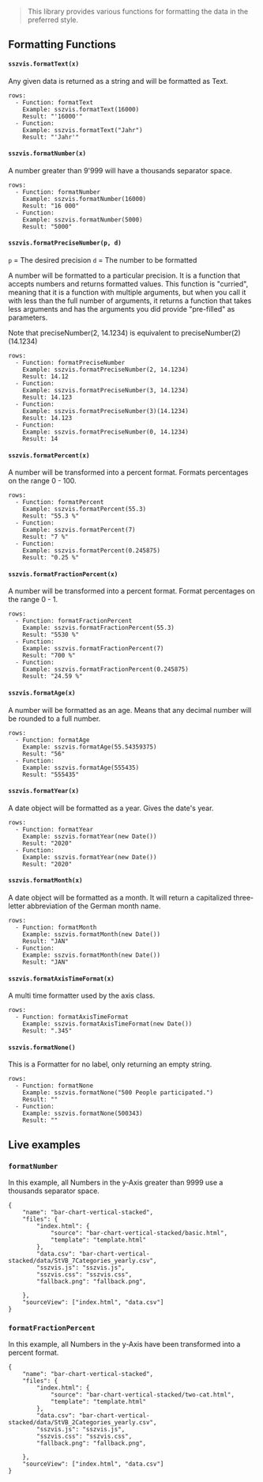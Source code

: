 > This library provides various functions for formatting the data in the preferred style.

## Formatting Functions

#### `sszvis.formatText(x)`

Any given data is returned as a string and will be formatted as Text.

```table
rows:
  - Function: formatText
    Example: sszvis.formatText(16000)
    Result: "'16000'"
  - Function:
    Example: sszvis.formatText("Jahr")
    Result: "'Jahr'"
```

#### `sszvis.formatNumber(x)`

A number greater than 9'999 will have a thousands separator space.

```table
rows:
  - Function: formatNumber
    Example: sszvis.formatNumber(16000)
    Result: "16 000"
  - Function:
    Example: sszvis.formatNumber(5000)
    Result: "5000"
```

#### `sszvis.formatPreciseNumber(p, d)`

`p` = The desired precision
`d` = The number to be formatted

A number will be formatted to a particular precision. It is a function that accepts numbers and returns formatted values. This function is "curried", meaning that it is a function with multiple arguments, but when you call it with less than the full number of arguments, it returns a function that takes less arguments and has the arguments you did provide "pre-filled" as parameters.

Note that preciseNumber(2, 14.1234) is equivalent to preciseNumber(2)(14.1234)

```table
rows:
  - Function: formatPreciseNumber
    Example: sszvis.formatPreciseNumber(2, 14.1234)
    Result: 14.12
  - Function:
    Example: sszvis.formatPreciseNumber(3, 14.1234)
    Result: 14.123
  - Function:
    Example: sszvis.formatPreciseNumber(3)(14.1234)
    Result: 14.123
  - Function:
    Example: sszvis.formatPreciseNumber(0, 14.1234)
    Result: 14
```

#### `sszvis.formatPercent(x)`

A number will be transformed into a percent format. Formats percentages on the range 0 - 100.

```table
rows:
  - Function: formatPercent
    Example: sszvis.formatPercent(55.3)
    Result: "55.3 %"
  - Function:
    Example: sszvis.formatPercent(7)
    Result: "7 %"
  - Function:
    Example: sszvis.formatPercent(0.245875)
    Result: "0.25 %"
```

#### `sszvis.formatFractionPercent(x)`

A number will be transformed into a percent format. Format percentages on the range 0 - 1.

```table
rows:
  - Function: formatFractionPercent
    Example: sszvis.formatFractionPercent(55.3)
    Result: "5530 %"
  - Function:
    Example: sszvis.formatFractionPercent(7)
    Result: "700 %"
  - Function:
    Example: sszvis.formatFractionPercent(0.245875)
    Result: "24.59 %"
```

#### `sszvis.formatAge(x)`

A number will be formatted as an age. Means that any decimal number will be rounded to a full number.

```table
rows:
  - Function: formatAge
    Example: sszvis.formatAge(55.54359375)
    Result: "56"
  - Function:
    Example: sszvis.formatAge(555435)
    Result: "555435"
```

#### `sszvis.formatYear(x)`

A date object will be formatted as a year. Gives the date's year.

```table
rows:
  - Function: formatYear
    Example: sszvis.formatYear(new Date())
    Result: "2020"
  - Function:
    Example: sszvis.formatYear(new Date())
    Result: "2020"
```

#### `sszvis.formatMonth(x)`

A date object will be formatted as a month. It will return a capitalized three-letter abbreviation of the German month name.

```table
rows:
  - Function: formatMonth
    Example: sszvis.formatMonth(new Date())
    Result: "JAN"
  - Function:
    Example: sszvis.formatMonth(new Date())
    Result: "JAN"
```

#### `sszvis.formatAxisTimeFormat(x)`

A multi time formatter used by the axis class.

```table
rows:
  - Function: formatAxisTimeFormat
    Example: sszvis.formatAxisTimeFormat(new Date())
    Result: ".345"
```

#### `sszvis.formatNone()`

This is a Formatter for no label, only returning an empty string.

```table
rows:
  - Function: formatNone
    Example: sszvis.formatNone("500 People participated.")
    Result: ""
  - Function:
    Example: sszvis.formatNone(500343)
    Result: ""
```

## Live examples

### `formatNumber`

In this example, all Numbers in the y-Axis greater than 9999 use a thousands separator space.

```project
{
    "name": "bar-chart-vertical-stacked",
    "files": {
        "index.html": {
            "source": "bar-chart-vertical-stacked/basic.html",
            "template": "template.html"
        },
        "data.csv": "bar-chart-vertical-stacked/data/StVB_7Categories_yearly.csv",
        "sszvis.js": "sszvis.js",
        "sszvis.css": "sszvis.css",
        "fallback.png": "fallback.png",

    },
    "sourceView": ["index.html", "data.csv"]
}
```

### `formatFractionPercent`

In this example, all Numbers in the y-Axis have been transformed into a percent format.

```project
{
    "name": "bar-chart-vertical-stacked",
    "files": {
        "index.html": {
            "source": "bar-chart-vertical-stacked/two-cat.html",
            "template": "template.html"
        },
        "data.csv": "bar-chart-vertical-stacked/data/StVB_2Categories_yearly.csv",
        "sszvis.js": "sszvis.js",
        "sszvis.css": "sszvis.css",
        "fallback.png": "fallback.png",

    },
    "sourceView": ["index.html", "data.csv"]
}
```

